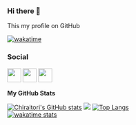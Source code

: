 ### Hi there 👋
This my profile on GitHub

[![wakatime](https://wakatime.com/badge/user/ddc5de49-4e66-4a93-8464-d6d75994e9bc.svg)](https://wakatime.com/@ddc5de49-4e66-4a93-8464-d6d75994e9bc)

### Social 
 
 <p align="left"> <a href="https://discord.com/users/chiraitori" target="_blank" rel="noreferrer"><img src="https://raw.githubusercontent.com/danielcranney/readme-generator/main/public/icons/socials/discord.svg" width="32" height="32" /></a> <a href="https://www.github.com/chiraitori" target="_blank" rel="noreferrer"><img src="https://raw.githubusercontent.com/danielcranney/readme-generator/main/public/icons/socials/github.svg" width="32" height="32" /></a> <a href="https://www.twitter.com/chiraitori" target="_blank" rel="noreferrer"><img src="https://raw.githubusercontent.com/danielcranney/readme-generator/main/public/icons/socials/twitter.svg" width="32" height="32" /></a></p>

<b>My GitHub Stats</b>

<a href="http://www.github.com/chiraitori"><img src="https://github-readme-stats.vercel.app/api?username=chiraitori&show_icons=true&hide=&count_private=true&title_color=64748b&text_color=64748b&icon_color=ef4444&bg_color=171717&hide_border=true&show_icons=true" alt="Chiraitori's GitHub stats" /></a>
<a href="http://www.github.com/chiraitori"><img src="https://github-readme-streak-stats.herokuapp.com/?user=chiraitori&stroke=64748b&background=171717&ring=64748b&fire=64748b&currStreakNum=64748b&currStreakLabel=64748b&sideNums=64748b&sideLabels=64748b&dates=64748b&hide_border=true" /></a>
<a href="https://github.com/chiraitori" align="left"><img src="https://github-readme-stats.vercel.app/api/top-langs/?username=chiraitori&langs_count=10&title_color=64748b&text_color=64748b&icon_color=ef4444&bg_color=171717&hide_border=true&locale=en&custom_title=Most%20Used%20Programming%20Languages" alt="Top Langs" /></a>\
[![wakatime stats](https://github-readme-stats.vercel.app/api/wakatime?username=chiraitori)](https://github.comtchiraitori)

